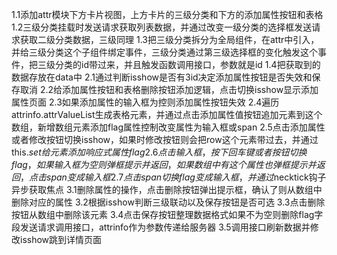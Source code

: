 1.1添加attr模块下方卡片视图，上方卡片的三级分类和下方的添加属性按钮和表格
1.2三级分类挂载时发送请求获取列表数据，并通过改变一级分类的选择框发送请求获取二级分类数据，三级同理
1.3把三级分类拆分为全局组件，在attr中引入，并给三级分类这个子组件绑定事件，三级分类通过第三级选择框的变化触发这个事件，把三级分类的id带过来，并且触发函数调用接口，参数就是id
1.4把获取到的数据存放在data中
2.1通过判断isshow是否有3id决定添加属性按钮是否失效和保存取消
2.2给添加属性按钮和表格删除按钮添加逻辑，点击切换isshow显示添加属性页面
2.3如果添加属性的输入框为控则添加属性按钮失效
2.4遍历attrinfo.attrValueList生成表格元素，并通过点击添加属性值按钮追加元素到这个数组，新增数组元素添加flag属性控制改变属性为输入框或span
2.5点击添加属性或者修改按钮切换isshow，如果时修改按钮则会把row这个元素带过去，并通过this.$set给元素添加响应式属性flag
2.6点击输入框，按下回车键或者按钮切换flag，如果输入框为空则弹框提示并返回，如果数组中有这个属性也弹框提示并返回，点击span变成输入框
2.7点击span切换flag变成输入框，并通过$necktick钩子异步获取焦点
3.1删除属性的操作，点击删除按钮弹出提示框，确认了则从数组中删除对应的属性
3.2根据isshow判断三级联动以及保存按钮是否可选
3.3点击删除按钮从数组中删除该元素
3.4点击保存按钮整理数据格式如果不为空则删除flag字段发送请求调用接口，attrinfo作为参数传递给服务器
3.5调用接口刷新数据并修改isshow跳到详情页面